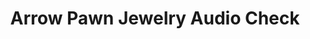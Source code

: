 ---
title: "Arrow Pawn Jewelry Audio Check"
url: /garner/arrow-pawn-jewelry-audio-check/
shop: pawnbroker
---